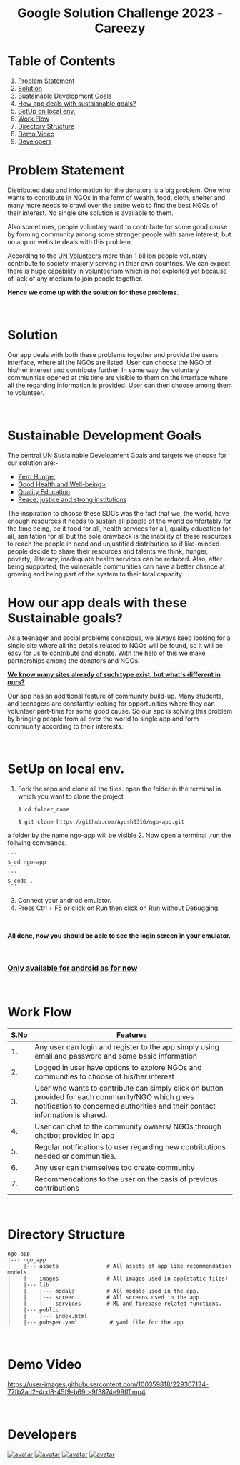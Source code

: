 # <div align="center"> Google Solution Challenge 2023 - Careezy</div>

# Table of Contents
1. [ Problem Statement ](#problemstatement)
2. [ Solution ](#solution)
3. [ Sustainable Development Goals ](#goals)
4. [ How app deals with sustaianable goals? ](#deal)
5. [ SetUp on local env. ](#setup)
6. [Work Flow](#workflow)
7. [ Directory Structure ](#structure)
8. [ Demo Video ](#demoVideo)
9. [Developers](#developers)

<a name="problemstatement"></a>
# Problem Statement
Distributed data and information for the donators is a big problem. One who wants to contribute in NGOs in the form of wealth, food, cloth, shelter and many more needs to crawl over the entire web to find the best NGOs of their interest. No single site solution is available to them. 

Also sometimes, people voluntary want to contribute for some good cause by forming community among some stranger people with same interest, but no app or website deals with this problem.

According to the <a href="https://www.unv.org/power-volunteerism">UN Volunteers</a> more than 1 billion people voluntary contribute to society, majorly serving in thier own countries. We can expect there is huge capability in volunteerism which is not exploited yet because of lack of any medium to join people together.

<b>Hence we come up with the solution for these problems.</b>

<br>

<a name="solution"></a>
# Solution
Our app deals with both these problems together and provide the users interface, where all the NGOs are listed. User can choose the NGO of his/her interest and contribute further. In same way the voluntary communities opened at this time are visible to them on the interface where all the regarding information is provided. User can then choose among them to volunteer. 

<br>

<a name="goals"></a>
# Sustainable Development Goals
The central UN Sustainable Development Goals and targets we choose for our solution are:-
<ul>
    <li><a href="https://sdgs.un.org/goals/goal2">Zero Hunger</a></li>
    <li><a href="https://sdgs.un.org/goals/goal3">Good Health and Well-being></a></li>
<li><a href="https://sdgs.un.org/goals/goal4">Quality Education</a></li>
<li><a href="https://sdgs.un.org/goals/goal16">Peace, justice and strong institutions</a></li>
</ul>
The inspiration to choose these SDGs was the fact that we, the world, have enough resources it needs to sustain all people of the world comfortably for the time being, be it food for all, health services for all, quality education for all, sanitation for all but the sole drawback is the inability of these resources to reach the people in need and unjustified distribution so if like-minded people decide to share their resources and talents we think, hunger, poverty, illiteracy, inadequate health services can be reduced. Also, after being supported, the vulnerable communities can have a better chance at growing and being part of the system to their total capacity.

<br>

<a name="deal"></a>
# How our app deals with these Sustainable goals?
As a teenager and social problems conscious, we always keep looking for a single site where all the details related to NGOs will be found, so it will be easy for us to contribute and donate. With the help of this we make partnerships among the donators and NGOs.

<b><u> We know many sites already of such type exist, but what's different in ours? </u></b>

Our app has an additional feature of community build-up. Many students, and teenagers are constantly looking for opportunities where they can volunteer part-time for some good cause. So our app is solving this problem by bringing people from all over the world to single app and form community according to their interests.

<br>

<a name="setup"></a>
# SetUp on local env.
1. Fork the repo and clone all the files.
open the folder in the terminal in which you want to clone the project 

    ```
    $ cd folder_name
    ```
    ```
    $ git clone https://github.com/Ayush0316/ngo-app.git
    ```
a folder by the name ngo-app will be visible
2. Now open a terminal ,run the follwing commands.

    ```
    $ cd ngo-app
    ```
    ``` 
    $ code .
    ```
3. Connect your andriod emulator.
4. Press Ctrl + F5 or click on Run then click on Run without Debugging.

<br>

<b>All done, now you should be able to see the login screen in your emulator.</b>

<br>

<h3><u>Only available for android as for now</u></h3>
<br>

<a name="workflow"></a>
# Work Flow
|   S.No        |   Features        |
|   --------    |   -------------   |
|    1.         | Any user can login and register to the app simply using email and password and some basic information                  |
| 2.    | Logged in user have options to explore NGOs and communities to choose of his/her interest |
| 3. | User who wants to contribute can simply click on button provided for each community/NGO which gives notification to concerned authorities and their contact information is shared.   |
| 4. | User can chat to the community owners/ NGOs through chatbot provided in app |
| 5. | Regular notifications to user regarding new contributions needed or communities. |
| 6. | Any user can themselves too create community | 
| 7. | Recommendations to the user on the basis of previous contributions |

<br>

<a name="structure"></a>
# Directory Structure
```
ngo-app
|--- ngo_app
|    |--- assets               # All assets of app like recommendation models
|    |--- images               # All images used in app(static files) 
|    |--- lib
|    |    |--- modals          # All modals used in the app.
|    |    |--- screen          # All screens used in the app.
|    |    |--- services        # ML and firebase related functions.
|    |--- public
|    |    |--- index.html
|    |--- pubspec.yaml          # yaml file for the app
```

<br>

<a name="demoVideo"></a>
# Demo Video

https://user-images.githubusercontent.com/100359818/229307134-77fb2ad2-4cd8-45f9-b69c-9f3874e99fff.mp4

<br>

<a name="developers"></a>
# Developers
<a href="https://github.com/Ayush0316">![avatar](https://images.weserv.nl/?url=avatars.githubusercontent.com/u/95131125?v=4&h=80&w=80&fit=cover&mask=circle&maxage=7d)</a>
<a href="https://github.com/Sehaj-kahlon/">![avatar](https://images.weserv.nl/?url=avatars.githubusercontent.com/u/114355575?v=4&h=80&w=80&fit=cover&mask=circle&maxage=7d)</a>
<a href="https://github.com/Sar-thak-3">![avatar](https://images.weserv.nl/?url=avatars.githubusercontent.com/u/100359818?v=4&h=80&w=80&fit=cover&mask=circle&maxage=7d)</a>
<a href="https://github.com/NamanGoyal9102">![avatar](https://images.weserv.nl/?url=avatars.githubusercontent.com/u/122034533?v=4&h=80&w=80&fit=cover&mask=circle&maxage=7d)</a>
